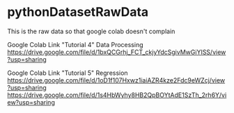 # pythonDatasetRawData
This is the raw data so that google  colab doesn't complain

Google Colab Link "Tutorial 4" Data Processing https://drive.google.com/file/d/1bxQCGrhj_FCT_ckjyYdcSgivMwGiYISS/view?usp=sharing

Google Colab Link "Tutorial 5" Regression 
  https://drive.google.com/file/d/1oD1f107Hxwz1iaiAZR4kze2Fdc9eWZcj/view?usp=sharing
  https://drive.google.com/file/d/1s4HbWyhy8HB2QpBOYtAdE1SzTh_2rh6Y/view?usp=sharing
  
